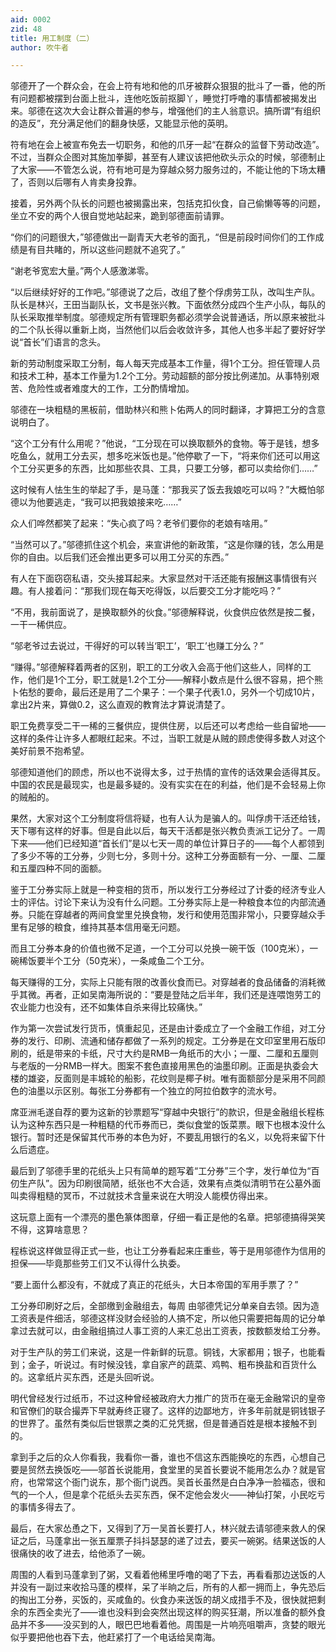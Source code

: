 ```yaml
---
aid: 0002
zid: 48
title: 用工制度（二）
author: 吹牛者

---
```




  邬德开了一个群众会，在会上符有地和他的爪牙被群众狠狠的批斗了一番，他的所有问题都被摆到台面上批斗，连他吃饭前抠脚丫，睡觉打呼噜的事情都被揭发出来。邬德在这次大会让群众普遍的参与，增强他们的主人翁意识。搞所谓“有组织的造反”，充分满足他们的翻身快感，又能显示他的英明。

  符有地在会上被宣布免去一切职务，和他的爪牙一起“在群众的监督下劳动改造”。不过，当群众企图对其施加拳脚，甚至有人建议该把他砍头示众的时候，邬德制止了大家——不管怎么说，符有地可是为穿越众努力服务过的，不能让他的下场太糟了，否则以后哪有人肯卖身投靠。

  接着，另外两个队长的问题也被揭露出来，包括克扣伙食，自己偷懒等等的问题，坐立不安的两个人很自觉地站起来，跪到邬德面前请罪。

  “你们的问题很大，”邬德做出一副青天大老爷的面孔，“但是前段时间你们的工作成绩是有目共睹的，所以这些问题就不追究了。”

  “谢老爷宽宏大量。”两个人感激涕零。

  “以后继续好好的工作吧。”邬德说了之后，改组了整个俘虏劳工队，改叫生产队。队长是林兴，王田当副队长，文书是张兴教。下面依然分成四个生产小队，每队的队长采取推举制度。邬德规定所有管理职务都必须学会说普通话，所以原来被批斗的二个队长得以重新上岗，当然他们以后会收敛许多，其他人也多半起了要好好学说“首长”们语言的念头。

  新的劳动制度采取工分制，每人每天完成基本工作量，得1个工分。担任管理人员和技术工种，基本工作量为1.2个工分。劳动超额的部分按比例递加。从事特别艰苦、危险性或者难度大的工作，工分酌情增加。

  邬德在一块粗糙的黑板前，借助林兴和熊卜佑两人的同时翻译，才算把工分的含意说明白了。

  “这个工分有什么用呢？”他说，“工分现在可以换取额外的食物。等于是钱，想多吃鱼么，就用工分去买，想多吃米饭也是。”他停歇了一下，“将来你们还可以用这个工分买更多的东西，比如那些农具、工具，只要工分够，都可以卖给你们……”

  这时候有人怯生生的举起了手，是马蓬：“那我买了饭去我娘吃可以吗？”大概怕邬德以为他要逃走，“我可以把我娘接来吃……”

  众人们哗然都笑了起来：“失心疯了吗？老爷们要你的老娘有啥用。”

  “当然可以了。”邬德抓住这个机会，来宣讲他的新政策，“这是你赚的钱，怎么用是你的自由。以后我们还会推出更多可以用工分买的东西。”

  有人在下面窃窃私语，交头接耳起来。大家显然对干活还能有报酬这事情很有兴趣。有人接着问：“那我们现在每天吃得饭，以后要交工分才能吃吗？”

  “不用，我前面说了，是换取额外的伙食。”邬德解释说，伙食供应依然是按二餐，一干一稀供应。

  “邬老爷过去说过，干得好的可以转当‘职工’，‘职工’也赚工分么？”

  “赚得。”邬德解释着两者的区别，职工的工分收入会高于他们这些人，同样的工作，他们是1个工分，职工就是1.2个工分——解释小数点是什么很不容易，把个熊卜佑愁的要命，最后还是用了二个果子：一个果子代表1.0，另外一个切成10片，拿出2片来，算做0.2，这么直观的教育法才算说清楚了。

  职工免费享受二干一稀的三餐供应，提供住房，以后还可以考虑给一些自留地——这样的条件让许多人都眼红起来。不过，当职工就是从贼的顾虑使得多数人对这个美好前景不抱希望。

  邬德知道他们的顾虑，所以也不说得太多，过于热情的宣传的话效果会适得其反。中国的农民是最现实，也是最多疑的。没有实实在在的利益，他们是不会轻易上你的贼船的。

  果然，大家对这个工分制度将信将疑，也有人认为是骗人的。叫俘虏干活还给钱，天下哪有这样的好事。但是自此以后，每天干活都是张兴教负责派工记分了。一周下来——他们已经知道“首长们”是以七天一周的单位计算日子的——每个人都领到了多少不等的工分券，少则七分，多则十分。这种工分券面额有一分、一厘、二厘和五厘四种不同的面额。

  鉴于工分券实际上就是一种变相的货币，所以发行工分券经过了计委的经济专业人士的评估。讨论下来认为没有什么问题。工分券实际上是一种粮食本位的内部流通券。只能在穿越者的两间食堂里兑换食物，发行和使用范围非常小，只要穿越众手里有足够的粮食，维持其基本信用毫无问题。

  而且工分券本身的价值也微不足道，一个工分可以兑换一碗干饭（100克米），一碗稀饭要半个工分（50克米），一条咸鱼二个工分。

  每天赚得的工分，实际上只能有限的改善伙食而已。对穿越者的食品储备的消耗微乎其微。再者，正如吴南海所说的：“要是登陆之后半年，我们还是连喂饱劳工的农业能力也没有，还不如集体自杀来得比较痛快。”

  作为第一次尝试发行货币，慎重起见，还是由计委成立了一个金融工作组，对工分券的发行、印刷、流通和储存都做了一系列的规定。工分券是在文印室里用石版印刷的，纸是带来的卡纸，尺寸大约是RMB一角纸币的大小；一厘、二厘和五厘则与老版的一分RMB一样大。图案不套色直接用黑色的油墨印刷。正面是执委会大楼的雄姿，反面则是丰城轮的船影，花纹则是椰子树。唯有面额部分是采用不同颜色的油墨以示区别。每张工分券都有一个独立的阿拉伯数字的流水号。

  席亚洲毛遂自荐的要为这新的钞票题写“穿越中央银行”的款识，但是金融组长程栋认为这种东西只是一种粗糙的代币券而已，类似食堂的饭菜票。眼下也根本没什么银行。暂时还是保留其代币券的本色为好，不要乱用银行的名义，以免将来留下什么后遗症。

  最后到了邬德手里的花纸头上只有简单的题写着“工分券”三个字，发行单位为“百仞生产队”。因为印刷很简陋，纸张也不大合适，效果有点类似清明节在公墓外面叫卖得粗糙的冥币，不过就技术含量来说在大明没人能模仿得出来。

  这玩意上面有一个漂亮的墨色篆体图章，仔细一看正是他的名章。把邬德搞得哭笑不得，这算啥意思？

  程栋说这样做显得正式一些，也让工分券看起来庄重些，等于是用邬德作为信用的担保——毕竟那些劳工们又不认得什么执委。

  “要上面什么都没有，不就成了真正的花纸头，大日本帝国的军用手票了？”

  工分券印刷好之后，全部缴到金融组去，每周
  由邬德凭记分单亲自去领。因为造工资表是件细活，邬德这样没财会经验的人搞不定，所以他只需要把每周的记分单拿过去就可以，由金融组搞过人事工资的人来汇总出工资表，按数额发给工分券。

  对于生产队的劳工们来说，这是一件新鲜的玩意。铜钱，大家都用；银子，也能看到；金子，听说过。有时候没钱，拿自家产的蔬菜、鸡鸭、粗布换盐和百货什么的。这拿纸片买东西，还是头回听说。

  明代曾经发行过纸币，不过这种曾经被政府大力推广的货币在毫无金融常识的皇帝和官僚们的联合撮弄下早就寿终正寝了。这样的边鄙地方，许多年前就是铜钱银子的世界了。虽然有类似后世银票之类的汇兑凭据，但是普通百姓是根本接触不到的。

  拿到手之后的众人你看我，我看你一番，谁也不信这东西能换吃的东西，心想自己要是贸然去换饭吃——邬首长说能用，食堂里的吴首长要说不能用怎么办？就是官府，也常常这个衙门说东，那个衙门说西。吴首长虽然是白白净净一脸福态，很和气的一个人，但是拿个花纸头去买东西，保不定他会发火——神仙打架，小民吃亏的事情多得去了。

  最后，在大家怂恿之下，又得到了万一吴首长要打人，林兴就去请邬德来救人的保证之后，马蓬拿出一张五厘票子抖抖瑟瑟的递了过去，要买一碗粥。结果送饭的人很痛快的收了进去，给他添了一碗。

  周围的人看到马蓬拿到了粥，又看着他稀里呼噜的喝了下去，再看看那边送饭的人并没有一副过来收拾马蓬的模样，呆了半晌之后，所有的人都一拥而上，争先恐后的掏出工分券，买饭的，买咸鱼的。伙食办来送饭的胡义成措手不及，很快就把剩余的东西全卖光了——谁也没料到会突然出现这样的购买狂潮，所以准备的额外食品并不多——没买到的人，眼巴巴地看着他。周围是一片响亮咀嚼声，贪婪的眼光似乎要把他也吞下去，他赶紧打了一个电话给吴南海。



